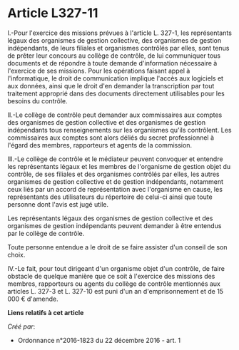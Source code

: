 # Article L327-11

I.-Pour l'exercice des missions prévues à l'article L. 327-1, les représentants légaux des organismes de gestion collective,
des organismes de gestion indépendants, de leurs filiales et organismes contrôlés par elles, sont tenus de prêter leur
concours au collège de contrôle, de lui communiquer tous documents et de répondre à toute demande d'information nécessaire à
l'exercice de ses missions. Pour les opérations faisant appel à l'informatique, le droit de communication implique l'accès
aux logiciels et aux données, ainsi que le droit d'en demander la transcription par tout traitement approprié dans des
documents directement utilisables pour les besoins du contrôle. 

II.-Le collège de contrôle peut demander aux commissaires aux comptes des organismes de gestion collective et des organismes
de gestion indépendants tous renseignements sur les organismes qu'ils contrôlent. Les commissaires aux comptes sont alors
déliés du secret professionnel à l'égard des membres, rapporteurs et agents de la commission. 

III.-Le collège de contrôle et le médiateur peuvent convoquer et entendre les représentants légaux et les membres de
l'organisme de gestion objet du contrôle, de ses filiales et des organismes contrôlés par elles, les autres organismes de
gestion collective et de gestion indépendants, notamment ceux liés par un accord de représentation avec l'organisme en cause,
les représentants des utilisateurs du répertoire de celui-ci ainsi que toute personne dont l'avis est jugé utile. 

Les représentants légaux des organismes de gestion collective et des organismes de gestion indépendants peuvent demander à
être entendus par le collège de contrôle. 

Toute personne entendue a le droit de se faire assister d'un conseil de son choix. 

IV.-Le fait, pour tout dirigeant d'un organisme objet d'un contrôle, de faire obstacle de quelque manière que ce soit à
l'exercice des missions des membres, rapporteurs ou agents du collège de contrôle mentionnés aux articles L. 327-3 et L.
327-10 est puni d'un an d'emprisonnement et de 15 000 € d'amende.

**Liens relatifs à cet article**

_Créé par_:

  - Ordonnance n°2016-1823 du 22 décembre 2016 - art. 1
